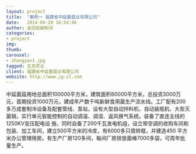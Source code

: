 ```yaml
---
layout: project
title:  "案例一 福建省中延菌菇业有限公司"
date:   2014-04-20 16:54:46
author: 金冠低碳制冷
categories:
- project
img: 
thumb: 
carousel:
- zhongyan1.jpg
tagged: 生态农业
client: 福建省中延菌菇业有限公司
website: http://www.jg-zl.com
---
```


中延菌菇用地总面积100000平方米，建筑面积80000平方米，总投资3000万元，首期投资1000万元，建成年产数千吨新鲜食用菌生产流水线。工厂配有200多万成套制冷设备及配套管线、泵站，设有大型自动拌料机、自动装瓶机、大型灭菌锅，实行单元智能控制的自动调温、调湿、返风换气系统。装备了直连主线的1250KV变压配电设 施，同时自备了200千瓦发电机组，设立带空调的收购车间和包装、加工车间，建立500平方米的冷库，有6000多只周转框，并建造450 平方米办公管理用房。有生产厂房120多间，每间厂房排放菌棒7000多袋，可周年批量生产。